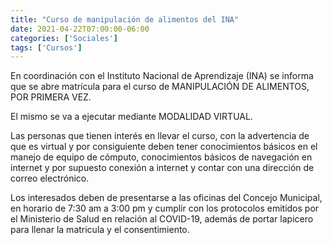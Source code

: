 ```yaml
---
title: "Curso de manipulación de alimentos del INA"
date: 2021-04-22T07:00:00-06:00
categories: ['Sociales']
tags: ['Cursos']
---
```

En coordinación con el Instituto Nacional de Aprendizaje (INA) se informa que se abre matrícula para el curso de MANIPULACIÓN DE ALIMENTOS, POR PRIMERA VEZ.

El mismo se va a ejecutar mediante MODALIDAD VIRTUAL.

<!--more-->

Las personas que tienen interés en llevar el curso, con la advertencia de que es virtual y por consiguiente deben tener conocimientos básicos en el manejo de equipo de cómputo, conocimientos básicos de navegación en internet y por supuesto conexión a internet y contar con una dirección de correo electrónico. 

Los interesados deben de presentarse a las oficinas del Concejo Municipal, en horario de 7:30 am a 3:00 pm y cumplir con los protocolos emitidos por el Ministerio de Salud en relación al COVID-19, además de portar lapicero para llenar la matricula y el consentimiento.